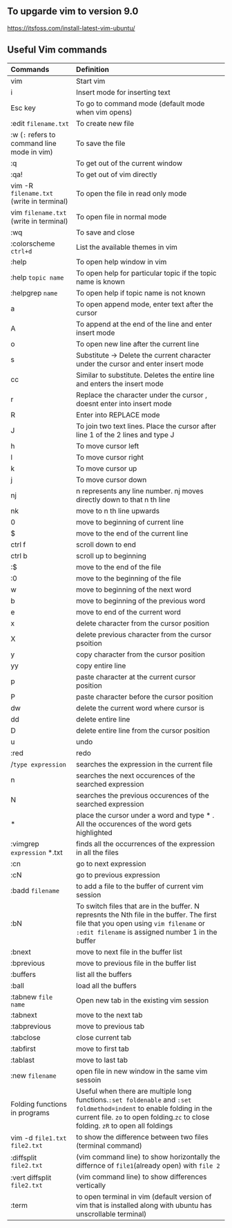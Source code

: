 ## To upgarde vim to version 9.0
https://itsfoss.com/install-latest-vim-ubuntu/

## Useful Vim commands

| Commands | Definition |
|:----|:---|
| vim | Start vim |
| i | Insert mode for inserting text |
| Esc key | To go to command mode (default mode when vim opens) |
| :edit `filename.txt` | To create new file |
| :w (`:` refers to command line mode in vim)| To save the file |
| :q | To get out of the current window |
| :qa! | To get out of vim directly |
| vim -R `filename.txt` (write in terminal) | To open the file in read only mode |
| vim `filename.txt` (write in terminal) | To open file in normal mode |
| :wq | To save and close |
| :colorscheme `ctrl+d` | List the available themes in vim |
| :help | To open help window in vim |
| :help `topic name` | To open help for particular topic if the topic name is known |
| :helpgrep `name` | To open help if topic name is not known |
| a | To open append mode, enter text after the cursor |
| A | To append at the end of the line and enter insert mode |
| o | To open new line after the current line |
| s | Substitute -> Delete the current character under the cursor and enter insert mode |
| cc | Similar to substitute. Deletes the entire line and enters the insert mode |
| r | Replace the character under the cursor , doesnt enter into insert mode |
| R | Enter into REPLACE mode |
| J | To join two text lines. Place the cursor after line 1 of the 2 lines and type J |
| h | To move cursor left |
| l | To move cursor right |
| k | To move cursor up |
| j | To move cursor down |
| nj | n represents any line number. nj moves directly down to that n th line |
| nk | move to n th line upwards |
| 0 | move to beginning of current line |
| $ | move to the end of the current line |
| ctrl f | scroll down to end |
| ctrl b | scroll up to beginning |
| :$ | move to the end of the file |
| :0 | move to the beginning of the file |
| w | move to beginning of the next word |
| b | move to beginning of the previous word |
| e | move to end of the current word |
| x | delete character from the cursor position |
| X | delete previous character from the cursor psoition |
| y | copy character from the cursor position |
| yy | copy entire line |
| p | paste character at the current cursor position |
| P | paste character before the cursor position |
| dw | delete the current word where cursor is |
| dd | delete entire line |
| D | delete entire line from the cursor position |
| u | undo |
| :red | redo |
| /`type expression` | searches the expression in the current file |
| n | searches the next occurences of the searched expression |
| N | searches the previous occurences of the searched expression |
| * | place the cursor under a word and type * . All the occurences of the word gets highlighted |
| :vimgrep `expression` *.txt | finds all the occurrences of the expression in all the files |
| :cn | go to next expression |
| :cN | go to previous expression |
| :badd `filename` | to add a file to the buffer of current vim session |
| :bN | To switch files that are in the buffer. N represnts the Nth file in the buffer. The first file that you open using `vim filename` or `:edit filename` is assigned number 1 in the buffer | 
| :bnext | move to next file in the buffer list |
| :bprevious | move to previous file in the buffer list |
| :buffers | list all the buffers |
| :ball | load all the buffers |
| :tabnew `file name` | Open new tab in the existing vim session |
| :tabnext | move to the next tab |
| :tabprevious | move to previous tab |
| :tabclose | close current tab |
| :tabfirst | move to first tab |
| :tablast | move to last tab |
| :new `filename` | open file in new window in the same vim sessoin |
| Folding functions in programs | Useful when there are multiple long functions.`:set foldenable` and `:set foldmethod=indent` to enable folding in the current file. `zo` to open folding.`zc` to close folding. `zR` to open all foldings |
| vim -d `file1.txt` `file2.txt` | to show the difference between two files (terminal command) |
| :diffsplit `file2.txt`| (vim command line) to show horizontally the differnce of `file1`(already open) with `file 2` |
| :vert diffsplit `file2.txt`| (vim command line) to show differences vertically |
| :term | to open terminal in vim (default version of vim that is installed along with ubuntu has unscrollable terminal) |

